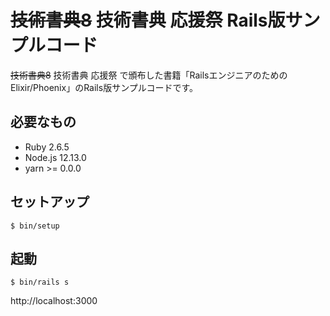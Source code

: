 # ~~技術書典8~~ 技術書典 応援祭 Rails版サンプルコード

~~技術書典8~~ 技術書典 応援祭 で頒布した書籍「RailsエンジニアのためのElixir/Phoenix」のRails版サンプルコードです。

## 必要なもの

- Ruby 2.6.5
- Node.js 12.13.0
- yarn >= 0.0.0

## セットアップ

```
$ bin/setup
```

## 起動

```
$ bin/rails s
```

http://localhost:3000
